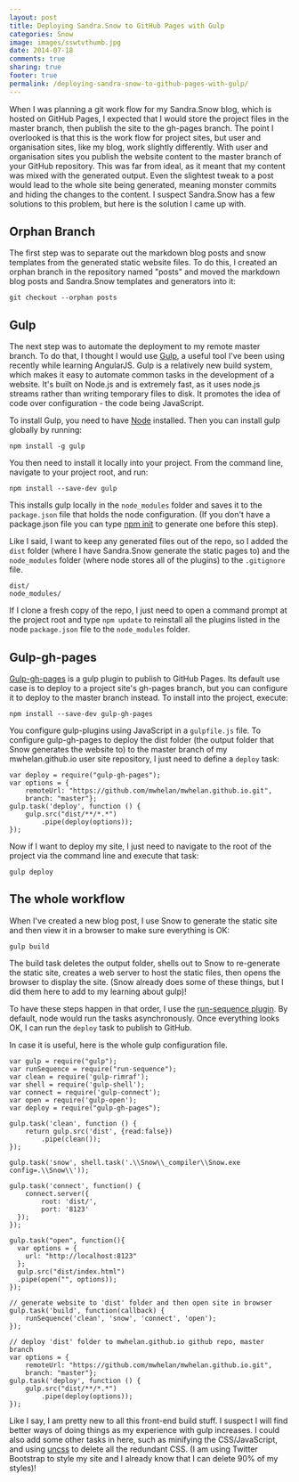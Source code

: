 ```yaml
---
layout: post
title: Deploying Sandra.Snow to GitHub Pages with Gulp
categories: Snow
image: images/sswtvthumb.jpg
date: 2014-07-18
comments: true
sharing: true
footer: true
permalink: /deploying-sandra-snow-to-github-pages-with-gulp/
---
```


When I was planning a git work flow for my Sandra.Snow blog, which is hosted on GitHub Pages, I expected that I would store the project files in the master branch, then publish the site to the gh-pages branch. The point I overlooked is that this is the work flow for project sites, but user and organisation sites, like my blog, work slightly differently. With user and organisation sites you publish the website content to the master branch of your GitHub repository. This was far from ideal, as it meant that my content was mixed with the generated output. Even the slightest tweak to a post would lead to the whole site being generated, meaning monster commits and hiding the changes to the content. I suspect Sandra.Snow has a few solutions to this problem, but here is the solution I came up with.
<!--excerpt-->

## Orphan Branch ##
The first step was to separate out the markdown blog posts and snow templates from the generated static website files. To do this, I created an orphan branch in the repository named "posts" and moved the markdown blog posts and Sandra.Snow templates and generators into it:

	git checkout --orphan posts
 
## Gulp ##
The next step was to automate the deployment to my remote master branch. To do that, I thought I would use [Gulp](http://gulpjs.com/), a useful tool I've been using recently while learning AngularJS. Gulp is a relatively new build system, which makes it easy to automate common tasks in the development of a website. It's built on Node.js and is extremely fast, as it uses node.js streams rather than writing temporary files to disk. It promotes the idea of code over configuration - the code being JavaScript.

To install Gulp, you need to have [Node](http://nodejs.org/) installed. Then you can install gulp globally by running:

	npm install -g gulp

You then need to install it locally into your project. From the command line, navigate to your project root, and run:

	npm install --save-dev gulp

This installs gulp locally in the `node_modules` folder and saves it to the `package.json` file that holds the node configuration. (If you don't have a package.json file you can type [npm init](https://www.npmjs.org/doc/cli/npm-init.html) to generate one before this step).

Like I said, I want to keep any generated files out of the repo, so I added the `dist` folder (where I have Sandra.Snow generate the static pages to) and the `node_modules` folder (where node stores all of the plugins) to the `.gitignore` file.

	dist/
	node_modules/

If I clone a fresh copy of the repo, I just need to open a command prompt at the project root and type `npm update` to reinstall all the plugins listed in the node `package.json` file to the `node_modules` folder.

## Gulp-gh-pages ##
[Gulp-gh-pages](https://github.com/rowoot/gulp-gh-pages) is a gulp plugin to publish to GitHub Pages. Its default use case is to deploy to a project site's gh-pages branch, but you can configure it to deploy to the master branch instead. To install into the project, execute:

	npm install --save-dev gulp-gh-pages

You configure gulp-plugins using JavaScript in a `gulpfile.js` file. To configure gulp-gh-pages to deploy the dist folder (the output folder that Snow generates the website to) to the master branch of my mwhelan.github.io user site repository, I just need to define a `deploy` task:

	var deploy = require("gulp-gh-pages");
	var options = { 
		remoteUrl: "https://github.com/mwhelan/mwhelan.github.io.git",
		branch: "master"};
	gulp.task('deploy', function () {
	    gulp.src("dist/**/*.*")
	        .pipe(deploy(options));
	});

Now if I want to deploy my site, I just need to navigate to the root of the project via the command line and execute that task:

	gulp deploy

## The whole workflow ##
When I've created a new blog post, I use Snow to generate the static site and then view it in a browser to make sure everything is OK:

	gulp build

The build task deletes the output folder, shells out to Snow to re-generate the static site, creates a web server to host the static files, then opens the browser to display the site. (Snow already does some of these things, but I did them here to add to my learning about gulp)! 

To have these steps happen in that order, I use the [run-sequence plugin](https://www.npmjs.org/package/run-sequence). By default, node would run the tasks asynchronously. Once everything looks OK, I can run the `deploy` task to publish to GitHub. 

In case it is useful, here is the whole gulp configuration file.

	var gulp = require("gulp");
	var runSequence = require("run-sequence");
	var clean = require('gulp-rimraf');
	var shell = require('gulp-shell');
	var connect = require('gulp-connect');
	var open = require('gulp-open');
	var deploy = require("gulp-gh-pages");
	
	gulp.task('clean', function () {
	    return gulp.src('dist', {read:false})
	        .pipe(clean());
	});
	
	gulp.task('snow', shell.task('.\\Snow\\_compiler\\Snow.exe config=.\\Snow\\'));
	
	gulp.task('connect', function() {
	  	connect.server({
	    	root: 'dist/',
	    	port: '8123'
	  });
	});
	
	gulp.task("open", function(){
	  var options = {
	    url: "http://localhost:8123"
	  };
	  gulp.src("dist/index.html")
	  .pipe(open("", options));
	});
	
	// generate website to 'dist' folder and then open site in browser
	gulp.task('build', function(callback) {
		runSequence('clean', 'snow', 'connect', 'open');
	});
	
	// deploy 'dist' folder to mwhelan.github.io github repo, master branch
	var options = { 
		remoteUrl: "https://github.com/mwhelan/mwhelan.github.io.git",
		branch: "master"};
	gulp.task('deploy', function () {
	    gulp.src("dist/**/*.*")
	        .pipe(deploy(options));
	});

Like I say, I am pretty new to all this front-end build stuff. I suspect I will find better ways of doing things as my experience with gulp increases. I could also add some other tasks in here, such as minifying the CSS/JavaScript, and using [uncss](http://addyosmani.com/blog/removing-unused-css/) to delete all the redundant CSS. (I am using Twitter Bootstrap to style my site and I already know that I can delete 90% of my styles)! 














